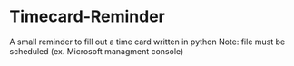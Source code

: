 # Timecard-Reminder
A small reminder to fill out a time card written in python
Note: file must be scheduled (ex. Microsoft managment console)
